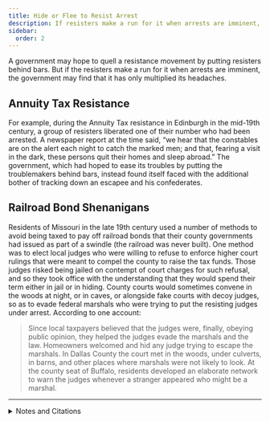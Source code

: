 ```yaml
---
title: Hide or Flee to Resist Arrest
description: If resisters make a run for it when arrests are imminent, the government may find that it has only multiplied its headaches.
sidebar:
  order: 2
---
```

A government may hope to quell a resistance movement by putting resisters behind bars.
But if the resisters make a run for it when arrests are imminent, the government may find that it has only multiplied its headaches.

## Annuity Tax Resistance

For example, during the Annuity Tax resistance in Edinburgh in the mid-19th century, a group of resisters liberated one of their number who had been arrested.
A newspaper report at the time said, “we hear that the constables are on the alert each night to catch the marked men; and that, fearing a visit in the dark, these persons quit their homes and sleep abroad.”
The government, which had hoped to ease its troubles by putting the troublemakers behind bars, instead found itself faced with the additional bother of tracking down an escapee and his confederates.

## Railroad Bond Shenanigans

Residents of Missouri in the late 19th century used a number of methods to avoid being taxed to pay off railroad bonds that their county governments had issued as part of a swindle (the railroad was never built).
One method was to elect local judges who were willing to refuse to enforce higher court rulings that were meant to compel the county to raise the tax funds.
Those judges risked being jailed on contempt of court charges for such refusal, and so they took office with the understanding that they would spend their term either in jail or in hiding.
County courts would sometimes convene in the woods at night, or in caves, or alongside fake courts with decoy judges, so as to evade federal marshals who were trying to put the resisting judges under arrest.
According to one account:

> Since local taxpayers believed that the judges were, finally, obeying public opinion, they helped the judges evade the marshals and the law. Homeowners welcomed and hid any judge trying to escape the marshals. In Dallas County the court met in the woods, under culverts, in barns, and other places where marshals were not likely to look. At the county seat of Buffalo, residents developed an elaborate network to warn the judges whenever a stranger appeared who might be a marshal.

<hr />

<details>
<summary>Notes and Citations</summary>

* “Church Matters in Edinburgh” <i>The Spectator</i>, 17 September 1859, p. 954
* Thelen, David R. <i>Paths of Resistance: Tradition and Dignity in Industrializing Missouri</i> (1986), pp. 67–8
* an amusing story of the use of “fake courts with decoy judges” can be found in Wickizer, Frank “A County Thirty-One Years in Rebellion” <i>The Century Magazine</i> April 1907

</details>
